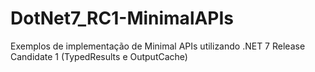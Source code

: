 # DotNet7_RC1-MinimalAPIs
Exemplos de implementação de Minimal APIs utilizando .NET 7 Release Candidate 1 (TypedResults e OutputCache)
